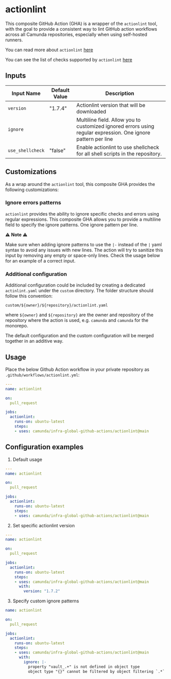 # actionlint

This composite GitHub Action (GHA) is a wrapper of the `actionlint` tool, with the goal to provide a consistent way
to lint GitHub action workflows across all Camunda repositories, especially when using self-hosted runners.

You can read more about `actionlint` [here](https://github.com/rhysd/actionlint/tree/main)

You can see the list of checks supported by `actionlint` [here](https://github.com/rhysd/actionlint/blob/main/docs/checks.md)

## Inputs

| Input Name              | Default Value | Description  |
|-------------------------|---------------|-------------------------------------------------------------------------|
| `version`               | "1.7.4"       | Actionlint version that will be downloaded  |
| `ignore`                |               | Multiline field. Allow you to customized ignored errors using regular expression. One ignore pattern per line |
| `use_shellcheck`        | "false"       | Enable actionlint to use shellcheck for all shell scripts in the repository. |

## Customizations

As a wrap around the `actionlint` tool, this composite GHA provides the following customizations:

### Ignore errors patterns

`actionlint` provides the ability to ignore specific checks and errors using regular expressions. This composite GHA allows you to provide
a multiline field to specify the ignore patterns. One ignore pattern per line.

⚠️ **Note** ⚠️

Make sure when adding ignore patterns to use the `|-` instead of the `|` yaml syntax to avoid any issues with new lines.
The action will try to sanitize this input by removing any empty or space-only lines.
Check the usage below for an example of a correct input.

### Additional configuration

Additional configuration could be included by creating a dedicated `actinlint.yaml` under the `custom` directory.
The folder structure should follow this convention:

```path
custom/${owner}/${repository}/actionlint.yaml
```

where `${owner}` and `${repository}` are the owner and repository of the repository where the action is used, e.g. `camunda` and `camunda` for the monorepo.

The default configuration and the custom configuration will be merged together in an additive way.

## Usage

Place the below Github Action workflow in your private repository as `.github/workflows/actionlint.yml`:

```yaml
---
name: actionlint

on:
  pull_request

jobs:
  actionlint:
    runs-on: ubuntu-latest
    steps:
    - uses: camunda/infra-global-github-actions/actionlint@main
```

## Configuration examples

1. Default usage

```yaml
---
name: actionlint

on:
  pull_request

jobs:
  actionlint:
    runs-on: ubuntu-latest
    steps:
    - uses: camunda/infra-global-github-actions/actionlint@main
```

2. Set specific actionlint version

```yaml
---
name: actionlint

on:
  pull_request

jobs:
  actionlint:
    runs-on: ubuntu-latest
    steps:
    - uses: camunda/infra-global-github-actions/actionlint@main
      with:
        version: "1.7.2"
```

3. Specify custom ignore patterns

```yaml
name: actionlint

on:
  pull_request

jobs:
  actionlint:
    runs-on: ubuntu-latest
    steps:
    - uses: camunda/infra-global-github-actions/actionlint@main
      with:
        ignore: |-
          property "vault_.+" is not defined in object type
          object type "{}" cannot be filtered by object filtering `.*` since it has no object element

```
